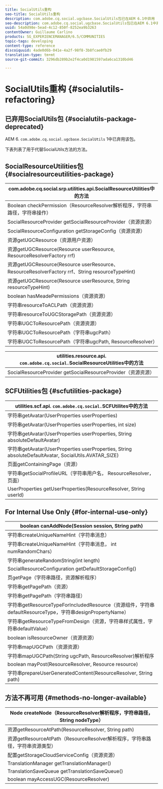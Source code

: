 ```yaml
---
title: SocialUtils重构
seo-title: SocialUtils重构
description: com.adobe.cq.social.ugcbase.SocialUtils包已在AEM 6.1中弃用
seo-description: com.adobe.cq.social.ugcbase.SocialUtils包已在AEM 6.1中弃用
uuid: 54a0d98e-5ead-4c12-850f-8252ea9b3263
contentOwner: Guillaume Carlino
products: SG_EXPERIENCEMANAGER/6.5/COMMUNITIES
topic-tags: developing
content-type: reference
discoiquuid: 4ade0d6b-041e-4a2f-98f8-3b8fcae0fb29
translation-type: tm+mt
source-git-commit: 3296db289b2e2f4ca0d1981597ada6ca1310bd46

---
```



# SocialUtils重构 {#socialutils-refactoring}

## 已弃用SocialUtils包 {#socialutils-package-deprecated}

AEM 6. `com.adobe.cq.social.ugcbase.SocialUtils` 1中已弃用该包。

下表列表了用于代替SocialUtils方法的方法。

## SocialResourceUtilities包 {#socialresourceutilities-package}

| com.adobe.cq.social.srp.utilities.api.SocialResourceUtilities中的方法 |
|---|
| Boolean checkPermission（ResourceResolver解析程序，字符串路径，字符串操作） |  |
| SocialResourceProvider getSocialResourceProvider（资源资源） |  |
| SocialResourceConfiguration getStorageConfig（资源资源） |  |
| 资源getUGCResource（资源用户资源） |  |
| 资源getUGCResource(Resource userResource, ResourceResolverFactory rrf) | 新版 |
| 资源getUGCResource(Resource userResource、ResourceResolverFactory rrf、String resourceTypeHint) | 新版 |
| 资源getUGCResource(Resource userResource, String resourceTypeHint) |  |
| boolean hasMeadePermissions（资源资源） |  |
| 字符串resourceToACLPath（资源资源） |  |
| 字符串resourceToUGCStoragePath（资源资源） | 替换字符串resourceToUGCPath（资源资源） |
| 字符串UGCToResourcePath（资源资源） |  |
| 字符串UGCToResourcePath（字符串ugcPath） | 更改了签名 |
| 字符串UGCToResourcePath（字符串ugcPath, ResourceResolver） | 新版 |

| utilities.resource.api. `com.adobe.cq.social.`SocialResourceUtilities中的方法 |
|---|
| SocialResourceProvider getSocialResourceProvider（资源资源） | 替换SocialResourceProvider getConfiguredProvider（资源资源） |

## SCFUtilities包 {#scfutilities-package}

| utilities.scf.api. `com.adobe.cq.social.`SCFUtilites中的方法 |
|---|
| 字符串getAvatar(UserProperties userProperties) |
| 字符串getAvatar(UserProperties userProperties, int size) |
| 字符串getAvatar(UserProperties userProperties, String absoluteDefaultAvatar) |
| 字符串getAvatar(UserProperties userProperties, String absoluteDefaultAvatar, SocialUtils.AVATAR_SIZE) |
| 页面getContainingPage（资源） |
| 字符串getSocialProfileURL（字符串用户名， ResourceResolver，页面） |
| UserProperties getUserProperties(ResourceResolver, String userId) |

## For Internal Use Only {#for-internal-use-only}

| boolean canAddNode(Session session, String path) |
|---|
| 字符串createUniqueNameHint（字符串消息） |
| 字符串createUniqueNameHint（字符串消息， int numRandomChars） |
| 字符串generateRandomString(int length) |
| SocialResourceConfiguration getDefaultStorageConfig() |
| 页getPage（字符串路径，资源解析程序） |
| 字符串getPagePath（资源） |
| 字符串getPagePath（字符串路径） |
| 字符串getResourceTypeForIncludedResource（资源组件，字符串defaultResourceType，字符串designPropertyName） |
| 字符串getResourceTypeFromDesign（资源，字符串样式属性，字符串defaultValue） |
| boolean isResourceOwner（资源资源） |
| 字符串mapUGCPath（资源资源） |
| 字符串mapUGCPath(String ugcPath, ResourceResolver)解析程序 |
| boolean mayPost(ResourceResolver, Resource resource) |
| 字符串prepareUserGeneratedContent(ResourceResolver, String path) |

## 方法不再可用 {#methods-no-longer-available}

| Node createNode（ResourceResolver解析程序，字符串路径， String nodeType） |
|---|
| 资源getResourceAtPath(ResourceResolver, String path) |
| 资源getResourceAtPath（ResourceResolver解析程序，字符串路径，字符串资源类型） |
| 配置getStorageCloudServiceConfig（资源资源） |
| TranslationManager getTranslationManager() |
| TranslationSaveQueue getTranslationSaveQueue() |
| boolean mayAccessUGC(ResourceResolver) |


